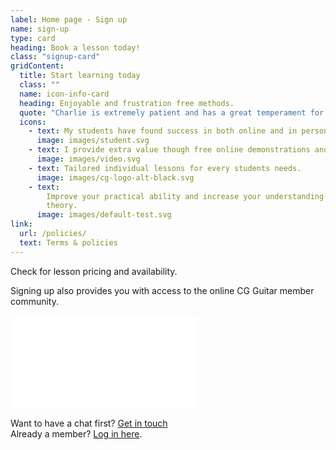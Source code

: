 ```yaml
---
label: Home page - Sign up
name: sign-up
type: card
heading: Book a lesson today!
class: "signup-card"
gridContent:
  title: Start learning today
  class: ""
  name: icon-info-card
  heading: Enjoyable and frustration free methods.
  quote: "Charlie is extremely patient and has a great temperament for teaching, offering so much energy and enthusiasm to each lesson."
  icons:
    - text: My students have found success in both online and in person lessons.
      image: images/student.svg
    - text: I provide extra value though free online demonstrations and tutorials.
      image: images/video.svg
    - text: Tailored individual lessons for every students needs.
      image: images/cg-logo-alt-black.svg
    - text:
        Improve your practical ability and increase your understanding of music
        theory.
      image: images/default-test.svg
link:
  url: /policies/
  text: Terms & policies
---
```


Check for lesson pricing and availability.

Signing up also provides you with access to the online CG Guitar member community.

<div class="flex flex-cl">


<div class="iframe-container embed">
<iframe src="/book-a-lesson/" class="iframe" scrolling="auto" frameborder="0"></iframe>
</div>

<div class="card-footer">

  Want to have a chat first?
  <a class="action-button cta-primary" href="/contact/">Get in touch</a>
  <br/>
  Already a member? [Log in here](/login/).
</div>

</div>
